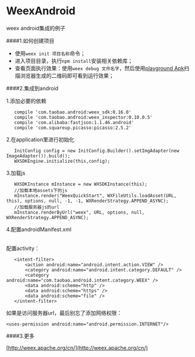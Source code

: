 # WeexAndroid
weex android集成的例子

####1.如何创建项目

- 使用```weex init 项目名称```命令；
- 进入项目目录，执行```npm install```安装相关依赖库；
- 查看页面执行效果：使用```weex debug 文件名字```，然后使用[playground Apk](http://weex.apache.org/cn/playground.html)扫描浏览器生成的二维码即可看到运行效果；

####2.集成到android

1.添加必要的依赖
```
   compile 'com.taobao.android:weex_sdk:0.16.0'
   compile 'com.taobao.android:weex_inspector:0.10.0.5'
   compile 'com.alibaba:fastjson:1.1.46.android'
   compile 'com.squareup.picasso:picasso:2.5.2'
```
2.在application里进行初始化
```
   InitConfig config = new InitConfig.Builder().setImgAdapter(new ImageAdapter()).build();
   WXSDKEngine.initialize(this,config);
```
3.加载js
```
   WXSDKInstance mInstance = new WXSDKInstance(this);
   //加载本地assets下的js
   mInstance.render("WeexQuickStart", WXFileUtils.loadAsset(URL, this), options, null, -1, -1, WXRenderStrategy.APPEND_ASYNC);
   //加载服务器js的url
   mInstance.renderByUrl("weex", URL, options, null, WXRenderStrategy.APPEND_ASYNC);
```

4.配置androidManifest.xml

<br>
配置activity：

```
   <intent-filter>
       <action android:name="android.intent.action.VIEW" />
       <category android:name="android.intent.category.DEFAULT" />
       <category android:name="com.taobao.android.intent.category.WEEX" />
       <data android:scheme="http" />
       <data android:scheme="https" />
       <data android:scheme="file" />
   </intent-filter>
```

如果是访问服务器url，最后别忘了添加网络权限：

```
<uses-permission android:name="android.permission.INTERNET"/>
```


####3.更多

[http://weex.apache.org/cn/](http://weex.apache.org/cn/)


